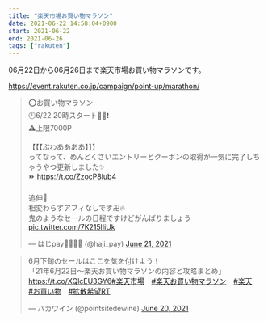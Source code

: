 ```yaml
---
title: "楽天市場お買い物マラソン"
date: 2021-06-22 14:58:04+0900
start: 2021-06-22
end: 2021-06-26
tags: ["rakuten"]
---
```


06月22日から06月26日まで楽天市場お買い物マラソンです。

https://event.rakuten.co.jp/campaign/point-up/marathon/

<blockquote class="twitter-tweet"><p lang="ja" dir="ltr">⭕️お買い物マラソン<br>🕗6/22 20時スタート🏃‍♂️❗️<br>⚠️上限7000P<br><br>【【【ぶわああああ】】】<br>ってなって、めんどくさいエントリーとクーポンの取得が一気に完了しちゃうやつ更新しました✨<br>⏩ <a href="https://t.co/ZzocP8lub4">https://t.co/ZzocP8lub4</a><br><br>追伸📝<br>相変わらずアフィなしです卍🔥<br>鬼のようなセールの日程ですけどがんばりましょう <a href="https://t.co/7K215lIiUk">pic.twitter.com/7K215lIiUk</a></p>&mdash; はじpay🕺🚕🌿🍮 (@haji_pay) <a href="https://twitter.com/haji_pay/status/1407012268844339203?ref_src=twsrc%5Etfw">June 21, 2021</a></blockquote> <script async src="https://platform.twitter.com/widgets.js" charset="utf-8"></script>
<blockquote class="twitter-tweet"><p lang="ja" dir="ltr">6月下旬のセールはここを気を付けよう！<br>「21年6月22日～楽天お買い物マラソンの内容と攻略まとめ」 <a href="https://t.co/XQlcEU3GY6">https://t.co/XQlcEU3GY6</a><a href="https://twitter.com/hashtag/%E6%A5%BD%E5%A4%A9%E5%B8%82%E5%A0%B4?src=hash&amp;ref_src=twsrc%5Etfw">#楽天市場</a>　<a href="https://twitter.com/hashtag/%E6%A5%BD%E5%A4%A9%E3%81%8A%E8%B2%B7%E3%81%84%E7%89%A9%E3%83%9E%E3%83%A9%E3%82%BD%E3%83%B3?src=hash&amp;ref_src=twsrc%5Etfw">#楽天お買い物マラソン</a>　<a href="https://twitter.com/hashtag/%E6%A5%BD%E5%A4%A9?src=hash&amp;ref_src=twsrc%5Etfw">#楽天</a>　<a href="https://twitter.com/hashtag/%E3%81%8A%E8%B2%B7%E3%81%84%E7%89%A9?src=hash&amp;ref_src=twsrc%5Etfw">#お買い物</a>　<a href="https://twitter.com/hashtag/%E6%8B%A1%E6%95%A3%E5%B8%8C%E6%9C%9BRT?src=hash&amp;ref_src=twsrc%5Etfw">#拡散希望RT</a></p>&mdash; バカワイン (@pointsitedewine) <a href="https://twitter.com/pointsitedewine/status/1406516029451239429?ref_src=twsrc%5Etfw">June 20, 2021</a></blockquote> <script async src="https://platform.twitter.com/widgets.js" charset="utf-8"></script>

